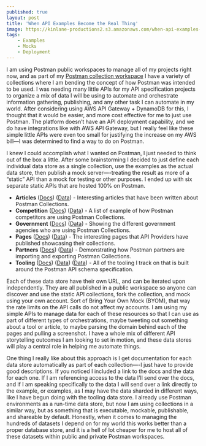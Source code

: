 ```yaml
---
published: true
layout: post
title: 'When API Examples Become the Real Thing'
image: https://kinlane-productions2.s3.amazonaws.com/when-api-examples-become-the-real-thing.png
tags:
    - Examples
    - Mocks
    - Deployment
---
```


I am using Postman public workspaces to manage all of my projects right now, and as part of my [Postman collection workspace](https://www.postman.com/api-evangelist/workspace/collections/overview) I have a variety of collections where I am bending the concept of how Postman was intended to be used. I was needing many little APIs for my API specification projects to organize a mix of data I will be using to automate and orchestrate information gathering, publishing, and any other task I can automate in my world. After considering using AWS API Gateway + DynamoDB for this, I thought that it would be easier, and more cost effective for me to just use Postman. The platform doesn’t have an API deployment capability, and we do have integrations like with AWS API Gateway, but I really feel like these simple little APIs were even too small for justifying the increase on my AWS bill—I was determined to find a way to do on Postman.

I knew I could accomplish what I wanted on Postman, I just needed to think out of the box a little. After some brainstorming I decided to just define each individual data store as a single collection, use the examples as the actual data store, then publish a mock server—-treating the result as more of a “static” API than a mock for testing or other purposes. I ended up with six separate static APIs that are hosted 100% on Postman.

- **Articles** ([Docs](https://www.postman.com/api-evangelist/workspace/collections/documentation/35240-427ec077-b086-47c1-8a2c-ab05cb69fe06)) ([Data](https://www.postman.com/api-evangelist/workspace/collections/example/35240-c241b6f7-8e01-4d2c-8f62-4a21c0773681)) - Interesting articles that have been written about Postman Collections.
- **Competition** ([Docs](https://www.postman.com/api-evangelist/workspace/collections/documentation/35240-9f0a70ff-3109-47d1-ae38-237eb7d43601)) ([Data](https://www.postman.com/api-evangelist/workspace/collections/example/35240-77d688ab-dc7f-4ef0-870d-24aa2a09bc1f)) - A list of example of how Postman competitors are using Postman Collections.
- **Government** ([Docs](https://www.postman.com/api-evangelist/workspace/collections/documentation/35240-f6ad2a89-01a8-456b-9302-9c44c9bf3eb7)) ([Data](https://www.postman.com/api-evangelist/workspace/collections/example/35240-8d6efed2-70b8-4205-b469-5df802c262cc)) - Showing the different government agencies who are using Postman Collections.
- **Pages** ([Docs](https://www.postman.com/api-evangelist/workspace/collections/documentation/35240-67a4c0b1-fdee-4a04-a4ae-09ba9f9bd881)) ([Data](https://www.postman.com/api-evangelist/workspace/collections/example/35240-ef0bac9a-642e-4299-a91f-557fe3bfd6c9)) - The interesting pages that API Providers have published showcasing their collections.
- **Partners** ([Docs](https://www.postman.com/api-evangelist/workspace/collections/documentation/35240-290ccc74-be52-43ab-a6b5-94aa04795482)) ([Data](https://www.postman.com/api-evangelist/workspace/collections/example/35240-45ee0e50-6809-4221-925e-8b08949658f3)) - Demonstrating how Postman partners are importing and exporting Postman Collections.
- **Tooling** ([Docs](https://www.postman.com/api-evangelist/workspace/collections/documentation/35240-889839f2-e009-4638-ada6-41f119b9f6c7)) ([Data](https://www.postman.com/api-evangelist/workspace/collections/example/35240-eebe070b-76f5-4942-9301-91911b3ce963)) ([Data](https://www.postman.com/api-evangelist/workspace/collections/example/35240-b6b22fbe-efd2-4977-a734-9b53e10615c5)) - All of the tooling I track on that is built around the Postman API schema specification.

Each of these data store have their own URL, and can be iterated upon independently. They are all published in a public workspace so anyone can discover and use the static API collections, fork the collection, and mock using your own account. Sort of Bring Your Own Mock (BYOM), that way the rate limits on the API calls do not affect my accounts. I am using my simple APIs to manage data for each of these resources so that I can use as part of different types of orchestrations, maybe tweeting out something about a tool or article, to maybe parsing the domain behind each of the pages and pulling a screenshot. I have a whole mix of different API storytelling outcomes I am looking to set in motion, and these data stores will play a central role in helping me automate things.

One thing I really like about this approach is I get documentation for each data store automatically as part of each collection—-I just have to provide good descriptions. If you noticed I included a link to the docs and the data for each one. If I am referencing access to the data I’ll send over the docs, and if I am speaking specifically to the data I will send over a link directly to the example, or examples, as I may have the data sharded in different ways, like I have begun doing with the tooling data store. I already use Postman environments as a run-time data store, but now I am using collections in a similar way, but as something that is executable, mockable, publishable, and shareable by default. Honestly, when it comes to managing the hundreds of datasets I depend on for my world this works better than a proper database store, and it is a hell of lot cheaper for me to host all of these datasets within public and private Postman workspaces.
